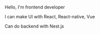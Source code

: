 Hello, I'm frontend developer

I can make UI with React, React-native, Vue

Can do backend with Nest.js
